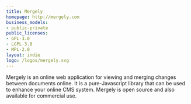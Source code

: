 ```yaml
---
title: Mergely
homepage: http://mergely.com
business_models:
- public-private
public_licenses:
- GPL-3.0
- LGPL-3.0
- MPL-2.0
layout: indie
logo: /logos/mergely.svg
---
```


Mergely is an online web application for viewing and merging changes between documents online.  It is a pure-Javascript library that can be used to enhance your online CMS system.  Mergely is open source and also available for commercial use.

